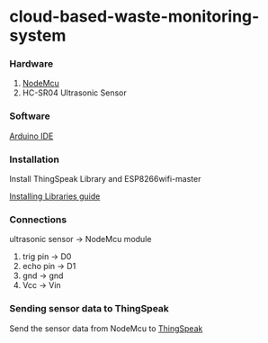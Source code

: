# cloud-based-waste-monitoring-system

### Hardware

1. [NodeMcu](https://www.nodemcu.com/index_en.html)
2. HC-SR04 Ultrasonic Sensor

### Software
[Arduino IDE](https://www.arduino.cc/en/software)

### Installation

Install ThingSpeak Library and ESP8266wifi-master

[Installing Libraries guide](https://docs.arduino.cc/software/ide-v1/tutorials/installing-libraries)

### Connections

ultrasonic sensor -> NodeMcu module
1. trig pin  -> D0 
2. echo pin -> D1 
3. gnd -> gnd
4. Vcc -> Vin 

### Sending sensor data to ThingSpeak

Send the sensor data from NodeMcu to [ThingSpeak](https://thingspeak.com/)

